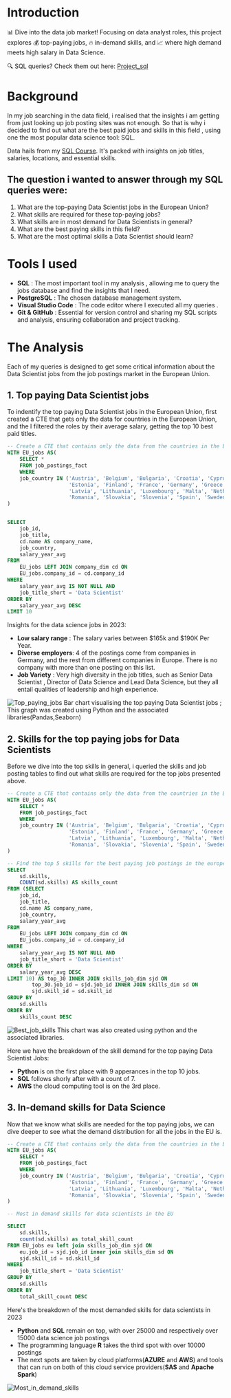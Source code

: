 # Introduction 
📊 Dive into the data job market! Focusing on data analyst roles, this project explores 💰 top-paying jobs, 🔥 in-demand skills, and 📈 where high demand meets high salary in Data Science.

🔍 SQL queries? Check them out here: [Project_sql](Project_sql)

# Background
In my job searching in the data field, i realised that the insights i am getting from just looking up job posting sites was not enough. So that is why i decided to find out what are the best paid jobs and skills in this field , using one the most popular data science tool: SQL.

 Data hails from my [SQL Course](https://www.lukebarousse.com/sql). It's packed with insights on job titles, salaries, locations, and essential skills.

 ## The question i wanted to answer through my SQL queries were:
 1. What are the top-paying Data Scientist jobs in the European Union?
 2. What skills are required for these top-paying jobs?
 3. What skills are in most demand for Data Scientists in general?
 4. What are the best paying skills in this field?
 5. What are the most optimal skills a Data Scientist should learn?
  
# Tools I used
- **SQL** : The most important tool in my analysis , allowing me to query the jobs database and find the insights that I need.
- **PostgreSQL** : The chosen database management system.
- **Visual Studio Code** : The code editor where I executed all my queries .
- **Git & GitHub** : Essential for version control and sharing my SQL scripts and analysis, ensuring collaboration and project tracking.

# The Analysis
Each of my queries is designed to get some critical information about the Data Scientist jobs from the job postings market in the European Union.

## 1. Top paying Data Scientist jobs
To indentify the top paying Data Scientist jobs in the European Union, first created a CTE that gets only the data for countries in the European Union, and the I filtered the roles by
their average salary, getting the top 10 best paid titles. 

```sql
-- Create a CTE that contains only the data from the countries in the European Union
WITH EU_jobs AS(
    SELECT *
    FROM job_postings_fact
    WHERE 
    job_country IN ('Austria', 'Belgium', 'Bulgaria', 'Croatia', 'Cyprus', 'Czech Republic', 'Denmark', 
                    'Estonia', 'Finland', 'France', 'Germany', 'Greece', 'Hungary', 'Ireland', 'Italy', 
                    'Latvia', 'Lithuania', 'Luxembourg', 'Malta', 'Netherlands', 'Poland', 'Portugal', 
                    'Romania', 'Slovakia', 'Slovenia', 'Spain', 'Sweden')
)


SELECT
    job_id,
    job_title,
    cd.name AS company_name,
    job_country,
    salary_year_avg
FROM    
    EU_jobs LEFT JOIN company_dim cd ON
    EU_jobs.company_id = cd.company_id
WHERE   
    salary_year_avg IS NOT NULL AND
    job_title_short = 'Data Scientist'
ORDER BY    
    salary_year_avg DESC
LIMIT 10
```
Insights for the data science jobs in 2023:

- **Low salary range** : The salary varies between $165k and $190K Per Year.
- **Diverse employers**: 4 of the postings come from companies in Germany, and the rest from different companies in Europe. There is no company with more than one posting on this list.
- **Job Variety** : Very high diversity in the job titles, such as Senior Data Scientist , Director of Data Science and Lead Data Science, but they all entail qualities of leadership and high experience.

![Top_paying_jobs](Charts/Top_paying_jobs.png)
Bar chart visualising the top paying Data Scientist jobs ; This graph was created using Python and the associated libraries(Pandas,Seaborn)

## 2. Skills for the top paying jobs for Data Scientists
Before we dive into the top skills in general, i queried the skills and job posting tables to find out what skills are required for the top jobs presented above.

```sql
-- Create a CTE that contains only the data from the countries in the European Union
WITH EU_jobs AS(
    SELECT *
    FROM job_postings_fact
    WHERE 
    job_country IN ('Austria', 'Belgium', 'Bulgaria', 'Croatia', 'Cyprus', 'Czech Republic', 'Denmark', 
                    'Estonia', 'Finland', 'France', 'Germany', 'Greece', 'Hungary', 'Ireland', 'Italy', 
                    'Latvia', 'Lithuania', 'Luxembourg', 'Malta', 'Netherlands', 'Poland', 'Portugal', 
                    'Romania', 'Slovakia', 'Slovenia', 'Spain', 'Sweden')
)

-- Find the top 5 skills for the best paying job postings in the european union
SELECT
    sd.skills,
    COUNT(sd.skills) AS skills_count
FROM (SELECT
    job_id,
    job_title,
    cd.name AS company_name,
    job_country,
    salary_year_avg
FROM    
    EU_jobs LEFT JOIN company_dim cd ON
    EU_jobs.company_id = cd.company_id
WHERE   
    salary_year_avg IS NOT NULL AND
    job_title_short = 'Data Scientist'
ORDER BY    
    salary_year_avg DESC
LIMIT 10) AS top_30 INNER JOIN skills_job_dim sjd ON 
        top_30.job_id = sjd.job_id INNER JOIN skills_dim sd ON
        sjd.skill_id = sd.skill_id
GROUP BY
    sd.skills
ORDER BY
    skills_count DESC
```


![Best_job_skills](Charts/Top_paying_jobs_skill.png)
This chart was also created using python and the associated libraries.

Here we have the breakdown of the skill demand for the top paying Data Scientist Jobs:
- **Python** is on the first place with 9 apperances in the top 10 jobs.
- **SQL** follows shorly after with a count of 7.
- **AWS** the cloud computing tool is on the 3rd place.


## 3. In-demand skills for Data Science
Now that we know what skills are needed for the top paying jobs, we can dive deeper to see what the demand distribution for all the jobs in the EU is.
```sql
-- Create a CTE that contains only the data from the countries in the European Union
WITH EU_jobs AS(
    SELECT *
    FROM job_postings_fact
    WHERE 
    job_country IN ('Austria', 'Belgium', 'Bulgaria', 'Croatia', 'Cyprus', 'Czech Republic', 'Denmark', 
                    'Estonia', 'Finland', 'France', 'Germany', 'Greece', 'Hungary', 'Ireland', 'Italy', 
                    'Latvia', 'Lithuania', 'Luxembourg', 'Malta', 'Netherlands', 'Poland', 'Portugal', 
                    'Romania', 'Slovakia', 'Slovenia', 'Spain', 'Sweden')
)

-- Most in demand skills for data scientists in the EU

SELECT
    sd.skills,
    count(sd.skills) as total_skill_count
FROM EU_jobs eu left join skills_job_dim sjd ON
    eu.job_id = sjd.job_id inner join skills_dim sd ON
    sjd.skill_id = sd.skill_id
WHERE
    job_title_short = 'Data Scientist'
GROUP BY
    sd.skills
ORDER BY
    total_skill_count DESC
```
Here's the breakdown of the most demanded skills for data scientists in 2023
- **Python** and **SQL** remain on top, with over 25000 and respectively over 15000 data science job postings
- The programming language **R** takes the third spot with over 10000 postings
- The next spots are taken by cloud platforms(**AZURE** and **AWS**) and tools that can run on both of this cloud service providers(**SAS** and **Apache Spark**)

![Most_in_demand_skills](Charts/Most_in_demand_skills.png)